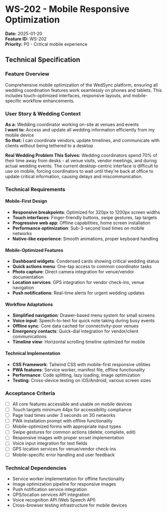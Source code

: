 # WS-202 - Mobile Responsive Optimization

**Date:** 2025-01-20  
**Feature ID:** WS-202  
**Priority:** P0 - Critical mobile experience  

## Technical Specification

### Feature Overview
Comprehensive mobile optimization of the WedSync platform, ensuring all wedding coordination features work seamlessly on phones and tablets. This includes touch-optimized interfaces, responsive layouts, and mobile-specific workflow enhancements.

### User Story & Wedding Context
**As a:** Wedding coordinator working on-site at venues and events  
**I want to:** Access and update all wedding information efficiently from my mobile device  
**So that:** I can coordinate vendors, update timelines, and communicate with clients without being tethered to a desktop  

**Real Wedding Problem This Solves:**
Wedding coordinators spend 70% of their time away from desks - at venue visits, vendor meetings, and during actual wedding events. The current desktop-centric interface is difficult to use on mobile, forcing coordinators to wait until they're back at office to update critical information, causing delays and miscommunication.

### Technical Requirements

#### Mobile-First Design
- **Responsive breakpoints**: Optimized for 320px to 1200px screen widths
- **Touch interfaces**: Finger-friendly buttons, swipe gestures, tap targets
- **Progressive web app**: Offline capabilities, home screen installation
- **Performance optimization**: Sub-3-second load times on mobile networks
- **Native-like experience**: Smooth animations, proper keyboard handling

#### Mobile-Optimized Features
- **Dashboard widgets**: Condensed cards showing critical wedding status
- **Quick actions menu**: One-tap access to common coordinator tasks
- **Photo capture**: Direct camera integration for venue/vendor documentation
- **Location services**: GPS integration for vendor check-ins, venue navigation
- **Push notifications**: Real-time alerts for urgent wedding updates

#### Workflow Adaptations
- **Simplified navigation**: Drawer-based menu system for small screens
- **Voice input**: Speech-to-text for quick note taking during busy events
- **Offline sync**: Core data cached for connectivity-poor venues
- **Emergency contacts**: Quick-dial integration for vendor/client communications
- **Timeline view**: Horizontal scrolling timeline optimized for mobile

#### Technical Implementation
- **CSS Framework**: Tailwind CSS with mobile-first responsive utilities
- **PWA features**: Service worker, manifest file, offline functionality
- **Performance**: Code splitting, lazy loading, image optimization
- **Testing**: Cross-device testing on iOS/Android, various screen sizes

### Acceptance Criteria
- [ ] All core features accessible and usable on mobile devices
- [ ] Touch targets minimum 44px for accessibility compliance
- [ ] Page load times under 3 seconds on 3G networks
- [ ] PWA installation prompt with offline functionality
- [ ] Mobile-optimized forms with appropriate input types
- [ ] Swipe gestures for common actions (delete, complete, edit)
- [ ] Responsive images with proper srcset implementation
- [ ] Voice input integration for text fields
- [ ] GPS location services for venue/vendor check-ins
- [ ] Mobile-specific error handling and user feedback

### Technical Dependencies
- Service worker implementation for offline functionality
- Image optimization pipeline for responsive images
- Push notification service integration
- GPS/location services API integration
- Voice recognition API (Web Speech API)
- Cross-browser testing infrastructure for mobile devices